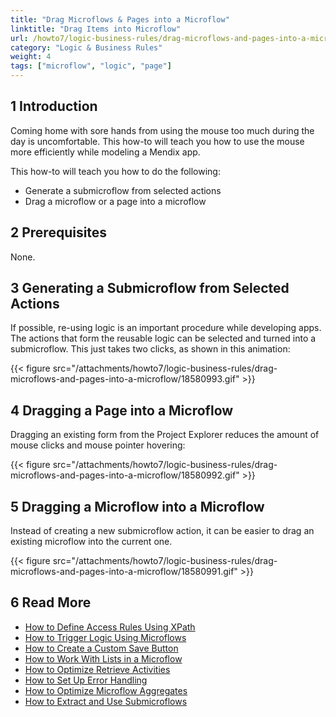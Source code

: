 ```yaml
---
title: "Drag Microflows & Pages into a Microflow"
linktitle: "Drag Items into Microflow"
url: /howto7/logic-business-rules/drag-microflows-and-pages-into-a-microflow/
category: "Logic & Business Rules"
weight: 4
tags: ["microflow", "logic", "page"]
---
```


## 1 Introduction

Coming home with sore hands from using the mouse too much during the day is uncomfortable. This how-to will teach you how to use the mouse more efficiently while modeling a Mendix app.

This how-to will teach you how to do the following:

* Generate a submicroflow from selected actions
* Drag a microflow or a page into a microflow

## 2 Prerequisites

None.

## 3 Generating a Submicroflow from Selected Actions

If possible, re-using logic is an important procedure while developing apps. The actions that form the reusable logic can be selected and turned into a submicroflow. This just takes two clicks, as shown in this animation:

{{< figure src="/attachments/howto7/logic-business-rules/drag-microflows-and-pages-into-a-microflow/18580993.gif" >}}

## 4 Dragging a Page into a Microflow

Dragging an existing form from the Project Explorer reduces the amount of mouse clicks and mouse pointer hovering:

{{< figure src="/attachments/howto7/logic-business-rules/drag-microflows-and-pages-into-a-microflow/18580992.gif" >}}

## 5 Dragging a Microflow into a Microflow

Instead of creating a new submicroflow action, it can be easier to drag an existing microflow into the current one.

{{< figure src="/attachments/howto7/logic-business-rules/drag-microflows-and-pages-into-a-microflow/18580991.gif" >}}

## 6 Read More

* [How to Define Access Rules Using XPath](/howto7/logic-business-rules/define-access-rules-using-xpath/)
* [How to Trigger Logic Using Microflows](/howto7/logic-business-rules/triggering-logic-using-microflows/)
* [How to Create a Custom Save Button](/howto7/logic-business-rules/create-a-custom-save-button/)
* [How to Work With Lists in a Microflow](/howto7/logic-business-rules/working-with-lists-in-a-microflow/)
* [How to Optimize Retrieve Activities](/howto7/logic-business-rules/optimizing-retrieve-activities/)
* [How to Set Up Error Handling](/howto7/logic-business-rules/set-up-error-handling/)
* [How to Optimize Microflow Aggregates](/howto7/logic-business-rules/optimizing-microflow-aggregates/)
* [How to Extract and Use Submicroflows](/howto7/logic-business-rules/extract-and-use-sub-microflows/)
